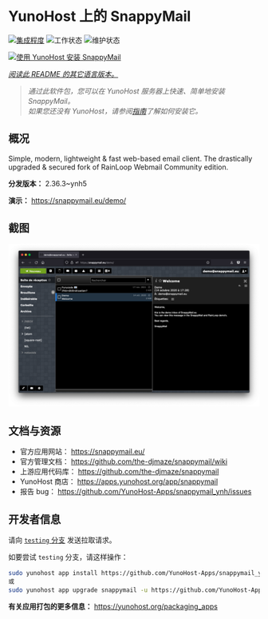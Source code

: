 <!--
注意：此 README 由 <https://github.com/YunoHost/apps/tree/master/tools/readme_generator> 自动生成
请勿手动编辑。
-->

# YunoHost 上的 SnappyMail

[![集成程度](https://dash.yunohost.org/integration/snappymail.svg)](https://ci-apps.yunohost.org/ci/apps/snappymail/) ![工作状态](https://ci-apps.yunohost.org/ci/badges/snappymail.status.svg) ![维护状态](https://ci-apps.yunohost.org/ci/badges/snappymail.maintain.svg)

[![使用 YunoHost 安装 SnappyMail](https://install-app.yunohost.org/install-with-yunohost.svg)](https://install-app.yunohost.org/?app=snappymail)

*[阅读此 README 的其它语言版本。](./ALL_README.md)*

> *通过此软件包，您可以在 YunoHost 服务器上快速、简单地安装 SnappyMail。*  
> *如果您还没有 YunoHost，请参阅[指南](https://yunohost.org/install)了解如何安装它。*

## 概况

Simple, modern, lightweight & fast web-based email client. The drastically upgraded & secured fork of RainLoop Webmail Community edition.


**分发版本：** 2.36.3~ynh5

**演示：** <https://snappymail.eu/demo/>

## 截图

![SnappyMail 的截图](./doc/screenshots/screenshot.png)

## 文档与资源

- 官方应用网站： <https://snappymail.eu/>
- 官方管理文档： <https://github.com/the-djmaze/snappymail/wiki>
- 上游应用代码库： <https://github.com/the-djmaze/snappymail>
- YunoHost 商店： <https://apps.yunohost.org/app/snappymail>
- 报告 bug： <https://github.com/YunoHost-Apps/snappymail_ynh/issues>

## 开发者信息

请向 [`testing` 分支](https://github.com/YunoHost-Apps/snappymail_ynh/tree/testing) 发送拉取请求。

如要尝试 `testing` 分支，请这样操作：

```bash
sudo yunohost app install https://github.com/YunoHost-Apps/snappymail_ynh/tree/testing --debug
或
sudo yunohost app upgrade snappymail -u https://github.com/YunoHost-Apps/snappymail_ynh/tree/testing --debug
```

**有关应用打包的更多信息：** <https://yunohost.org/packaging_apps>
